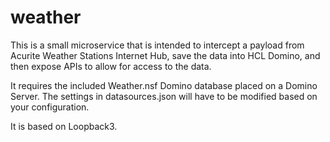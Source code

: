 # weather
This is a small microservice that is intended to intercept a payload from Acurite Weather Stations Internet Hub, save the data into HCL Domino, and then expose APIs to allow for access to the data.

It requires the included Weather.nsf Domino database placed on a Domino Server. The settings in datasources.json will have to be modified based on your configuration.

It is based on Loopback3.
